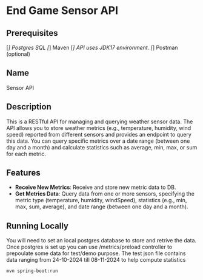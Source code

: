 # End Game Sensor API

## Prerequisites

[*] Postgres SQL
[*] Maven
[*] API uses JDK17 environment.
[*] Postman (optional)

## Name

Sensor API

## Description

This is a RESTful API for managing and querying weather sensor data. The API allows you to store weather metrics (e.g., temperature, humidity, wind speed) reported from different sensors and provides an endpoint to query this data.
You can query specific metrics over a date range (between one day and a month) and calculate statistics such as average, min, max, or sum for each metric.

## Features

- **Receive New Metrics**: Receive and store new metric data to DB.
- **Get Metrics Data**: Query data from one or more sensors, specifying the metric type (temperature, humidity, windSpeed), statistics (e.g., min, max, sum, average), and date range (between one day and a month).

## Running Locally

You will need to set an local postgres database to store and retrive the data. Once postgres is set up you can use /metrics/preload controller to prepoulate some data for test/demo purpose. The test json file contains data ranging from 24-10-2024 till 08-11-2024 to help compute statistics

```bash
mvn spring-boot:run
```
